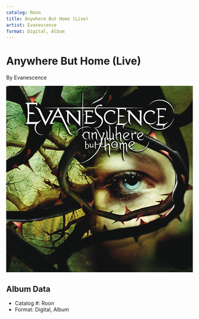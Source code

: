 ```yaml
---
catalog: Roon
title: Anywhere But Home (Live)
artist: Evanescence
format: Digital, Album
---
```


# Anywhere But Home (Live)

By Evanescence

![](../../assets/albumcovers/Evanescence-Anywhere_But_Home_Live.png)

## Album Data

- Catalog #: Roon
- Format: Digital, Album

